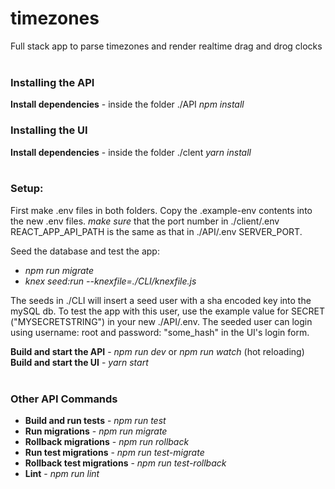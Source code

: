 # timezones
Full stack app to parse timezones and render realtime drag and drog clocks
<br></br>
### Installing the API
**Install dependencies** - inside the folder ./API *npm install*

### Installing the UI
**Install dependencies** - inside the folder ./clent *yarn install*
<br></br>
### Setup:
First make .env files in both folders. Copy the .example-env contents into the new .env files.
*make sure* that the port number in ./client/.env REACT_APP_API_PATH is the same as that in ./API/.env SERVER_PORT.  

Seed the database and test the app:

- *npm run migrate*
- *knex seed:run --knexfile=./CLI/knexfile.js*

The seeds in ./CLI will insert a seed user with a sha encoded key into the mySQL db.
To test the app with this user, use the example value for SECRET ("MYSECRETSTRING") in your new ./API/.env. The seeded user can login using username: root and password: "some_hash" in the UI's login form.

**Build and start the API** - *npm run dev* or *npm run watch* (hot reloading)  
**Build and start the UI** - *yarn start* 
<br></br>
### Other API Commands

- **Build and run tests** - *npm run test*
- **Run migrations** - *npm run migrate*
- **Rollback migrations** - *npm run rollback*
- **Run test migrations** - *npm run test-migrate*
- **Rollback test migrations** - *npm run test-rollback*
- **Lint** - *npm run lint*

